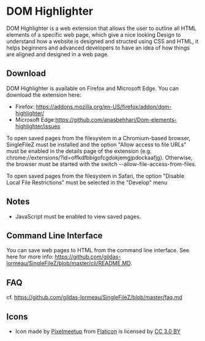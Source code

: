 # DOM Highlighter

DOM Highlighter is a web extension that allows the user to outline all HTML elements of a specific web page, which give a nice looking Design to understand how a website is designed and structed using CSS and HTML, it helps beginners and advanced developers to have an idea of how things are aligned and designed in a web page.



## Download

DOM Highlighter is available on Firefox  and Microsoft Edge. You can download the extension here:

- Firefox: https://addons.mozilla.org/en-US/firefox/addon/dom-highlighter/
- Microsoft Edge:https://github.com/anasbehhari/Dom-elements-highlighter/issues

To open saved pages from the filesystem in a Chromium-based browser, SingleFileZ must be installed and the option "Allow access to file URLs" must be enabled in the details page of the extension (e.g. chrome://extensions/?id=offkdfbbigofcgdokjemgjpdockaafjg). Otherwise, the browser must be started with the switch --allow-file-access-from-files.

To open saved pages from the filesystem in Safari, the option "Disable Local File Restrictions" must be selected in the "Develop" menu

## Notes

- JavaScript must be enabled to view saved pages.

## Command Line Interface

You can save web pages to HTML from the command line interface. See here for more info: https://github.com/gildas-lormeau/SingleFileZ/blob/master/cli/README.MD.

## FAQ

cf. https://github.com/gildas-lormeau/SingleFileZ/blob/master/faq.md

## Icons

- Icon made by [Pixelmeetup](https://www.flaticon.com/authors/pixelmeetup) from [Flaticon](www.flaticon.com) is licensed by [CC 3.0 BY](http://creativecommons.org/licenses/by/3.0/)
